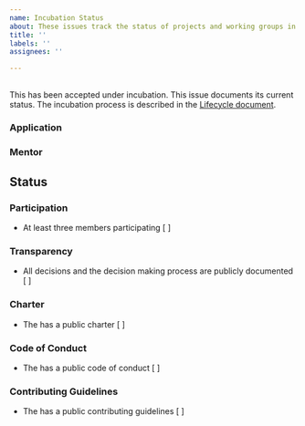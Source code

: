 ```yaml
---
name: Incubation Status
about: These issues track the status of projects and working groups in incubation
title: ''
labels: ''
assignees: ''

---
```


<!---
This issue should be opened and filled out by the project or working group's mentor. As the project or working group grows, this issue should be updated with its current status. Once all requirements are met, the mentor should add review of its status to the agenda of the next TSC meeting.
-->

## <!---Project or working group Name-->
<!---
Insert the name of the project or working group here. Indicate below if this is for a project or a working group.
-->

This <!---project/working group--> has been accepted under incubation. This issue documents its current status. The incubation process is described in the [Lifecycle document](Lifecycle).

### Application
<!---
Add a link to the project's application document here.
-->

### Mentor
<!---
Put your github handle here.
-->

## Status
<!---
As each requirement is met, check the box next to it. Under each heading write a brief comment about the current status and provide any relevant links.
-->

### Participation
 - At least three members participating [ ]

### Transparency
 - All decisions and the decision making process are publicly documented [ ]

### Charter
 - The <!---project/working group--> has a public charter [ ]

### Code of Conduct
 - The <!---project/working group--> has a public code of conduct [ ]

### Contributing Guidelines
 - The <!---project/working group--> has a public contributing guidelines [ ]

[Lifecycle]: Lifecycle.md
